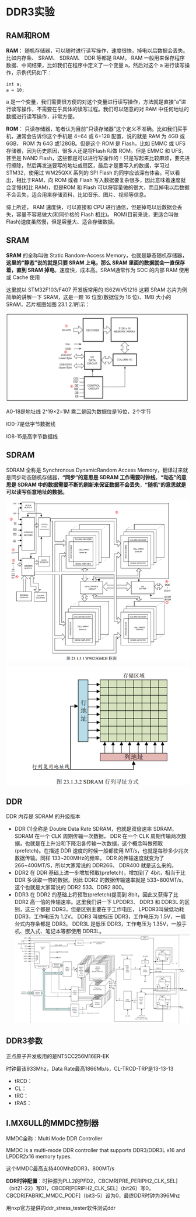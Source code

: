 # DDR3实验



## RAM和ROM



**RAM**： 随机存储器，可以随时进行读写操作，速度很快，掉电以后数据会丢失。比如内存条、 SRAM、 SDRAM、 DDR 等都是 RAM。 RAM 一般用来保存程序数据、中间结果，比如我们在程序中定义了一个变量 a，然后对这个 a 进行读写操作，示例代码如下：
```
int a;
a = 10;
```
a 是一个变量，我们需要很方便的对这个变量进行读写操作，方法就是直接“a”进行读写操作，不需要在乎具体的读写过程。我们可以随意的对 RAM 中任何地址的数据进行读写操作，非常方便。



**ROM**： 只读存储器，笔者认为目前“只读存储器”这个定义不准确。比如我们买手机，通常会告诉你这个手机是 4+64 或 6+128 配置，说的就是 RAM 为 4GB 或 6GB， ROM 为 64G 或128GB。但是这个 ROM 是 Flash，比如 EMMC 或 UFS 存储器，因为历史原因，很多人还是将Flash 叫做 ROM。但是 EMMC 和 UFS，甚至是 NAND Flash，这些都是可以进行写操作的！只是写起来比较麻烦，要先进行擦除，然后再发送要写的地址或扇区，最后才是要写入的数据，学习过 STM32，使用过 WM25QXX 系列的 SPI Flash 的同学应该深有体会。可以看出，相比于RAM，向 ROM 或者 Flash 写入数据要复杂很多，因此意味着速度就会变慢(相比 RAM)，但是ROM 和 Flash 可以将容量做的很大，而且掉电以后数据不会丢失，适合用来存储资料，比如音乐、图片、视频等信息。



综上所述， RAM 速度快，可以直接和 CPU 进行通信，但是掉电以后数据会丢失，容量不容易做大(和同价格的 Flash 相比)。 ROM(目前来说，更适合叫做 Flash)速度虽然慢，但是容量大、适合存储数据。


## SRAM



**SRAM** 的全称叫做 Static Random-Access Memory，也就是静态随机存储器，**这里的“静态”说的就是只要 SRAM 上电，那么 SRAM 里面的数据就会一直保存着，直到 SRAM 掉电**。速度快，成本高。SRAM通常作为 SOC 的内部 RAM 使用或 Cache 使用

这里就以 STM32F103/F407 开发板常用的 IS62WV51216 这颗 SRAM 芯片为例简单的讲解一下 SRAM，这是一颗 16 位宽(数据位为 16 位)、1MB 大小的 SRAM，芯片框图如图 23.1.2.1所示：

![image-20250313095107271](./DDR3.assets/image-20250313095107271.png)



A0-18是地址线    2^19×2=1M     乘二是因为数据位是16位，2个字节

IO0-7是低字节数据线

IO8-15是高字节数据线



## SDRAM


SDRAM 全称是 Synchronous DynamicRandom Access Memory，翻译过来就是同步动态随机存储器，**“同步”的意思是 SDRAM 工作需要时钟线**，**“动态”的意思是 SDRAM 中的数据需要不断的刷新来保证数据不会丢失**，**“随机”的意思就是可以读写任意地址的数据。**

![image-20250313101920294](./DDR3.assets/image-20250313101920294.png)

![image-20250313101942768](./DDR3.assets/image-20250313101942768.png)


## DDR
DDR 内存是 SDRAM 的升级版本

- DDR (1)全称是 Double Data Rate SDRAM，也就是双倍速率 SDRAM，SDRAM 在一个 CLK 周期传输一次数据， DDR 在一个 CLK 周期传输两次数据，也就是在上升沿和下降沿各传输一次数据，这个概念叫做预取(prefetch)。在描述 DDR 速度的时候一般都使用 MT/s，也就是每秒多少兆次数据传输。同样 133~200MHz的频率， DDR 的传输速度就变为了 266~400MT/S，所以大家常说的 DDR266、 DDR400 就是这么来的。
- DDR2 在 DDR 基础上进一步增加预取(prefetch)，增加到了 4bit，相当于比 DDR 多读取一倍的数据，因此 DDR2 的数据传输速率就是 533~800MT/s，这个也就是大家常说的 DDR2 533、DDR2 800。
- DDR3 在 DDR2 的基础上将预取(prefetch)提高到 8bit，因此又获得了比 DDR2 高一倍的传输速率。这里我们讲一下
  LPDDR3、 DDR3 和 DDR3L 的区别，这三个都是 DDR3，但是区别主要在于工作电压， LPDDR3叫做低功耗 DDR3，工作电压为 1.2V。 DDR3 叫做标压 DDR3，工作电压为 1.5V，一般台式内存条都是 DDR3。 DDR3L 是低压 DDR3，工作电压为 1.35V，一般手机、嵌入式、笔记本等都使用 DDR3L。![image-20250313102417658](./DDR3.assets/image-20250313102417658.png)



## DDR3参数

正点原子开发板用的是NT5CC256M16ER-EK

时钟最该933Mhz，Data Rate最高1866Mb/s，CL-TRCD-TRP是13-13-13

- tRCD：
- CL：
- tRC：
- tRAS：



## I.MX6ULL的MMDC控制器

MMDC全称：Multi Mode DDR Controller

MMDC is a multi-mode DDR controller that supports DDR3/DDR3L x16 and LPDDR2x16 memory types.

这个MMDC最高支持400MhzDDR3，800MT/s

**DDR时钟配置**：时钟源为PLL2的PFD2，CBCMR[PRE_PERIPH2_CLK_SEL]（bit21-22）写01，CBCDR[PERIPH2_CLK_SEL]（bit26）写0，CBCDR[FABRIC_MMDC_PODF]（bit3-5）设为0，最终DDR时钟为396Mhz

用nxp官方提供的ddr_stress_tester软件测试ddr

​	





